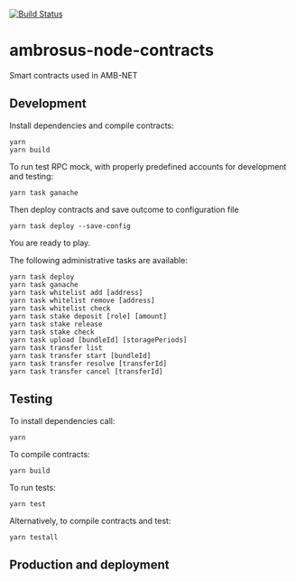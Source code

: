 [![Build Status](https://travis-ci.com/ambrosus/ambrosus-node-contracts.svg?token=nJpF4WjFNNbqCjjVquWn&branch=master)](https://travis-ci.com/ambrosus/ambrosus-node-contracts)
# ambrosus-node-contracts
Smart contracts used in AMB-NET

## Development
Install dependencies and compile contracts:
```
yarn
yarn build
```

To run test RPC mock, with properly predefined accounts for development and testing:
```
yarn task ganache
```

Then deploy contracts and save outcome to configuration file
```
yarn task deploy --save-config
```

You are ready to play.

The following administrative tasks are available: 
```
yarn task deploy
yarn task ganache
yarn task whitelist add [address]
yarn task whitelist remove [address]
yarn task whitelist check
yarn task stake deposit [role] [amount]
yarn task stake release
yarn task stake check
yarn task upload [bundleId] [storagePeriods]
yarn task transfer list
yarn task transfer start [bundleId]
yarn task transfer resolve [transferId]
yarn task transfer cancel [transferId]
```

## Testing
To install dependencies call:
```
yarn
```

To compile contracts:
```
yarn build
```

To run tests:
```
yarn test
```


Alternatively, to compile contracts and test:
```
yarn testall
```

## Production and deployment

